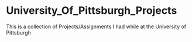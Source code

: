 # University_Of_Pittsburgh_Projects
This is a collection of Projects/Assignments I had while at the University of Pittsburgh
